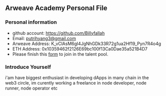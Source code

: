 ## Arweave Academy Personal File

### Personal information

- github account: https://github.com/Billyfallah
- Email: putrihyang3@gmail.com
- Arweave Address: K_vClAsM6gI4JgNhGDk33R72g1ua2Hf19_Pyn7R4o4g
- ETH Address: 0x10359462f2126E69bc100f13Ca0Dae35a521B4D7
- Please finish this [form](https://docs.google.com/forms/d/e/1FAIpQLSfWA5fIIcBgmRppm3jNz5vmf9Mai_QMVil-2pO4r7YKn_Zhtw/viewform?usp=sf_link) to join in the talent pool.

### Introduce Yourself
 i'am have biggest enthusiast in developing dApps in many chain in the web3 circle, im curently working a freelance in node developer, node runner, node operator etc
